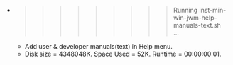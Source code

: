 * >>>>>>>>> Running inst-min-win-jwm-help-manuals-text.sh ...
  * Add user & developer manuals(text) in Help menu.
  * Disk size = 4348048K. Space Used = 52K. Runtime = 00:00:00:01.
